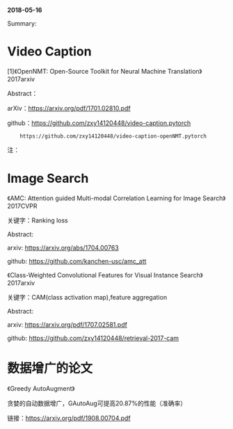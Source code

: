 **2018-05-16**

Summary:

# Video Caption

[1]《OpenNMT: Open-Source Toolkit for Neural Machine Translation》2017arxiv

Abstract：

arXiv：https://arxiv.org/pdf/1701.02810.pdf

github：https://github.com/zxy14120448/video-caption.pytorch
 
        https://github.com/zxy14120448/video-caption-openNMT.pytorch

注：
# Image Search
《AMC: Attention guided Multi-modal Correlation Learning for Image Search》2017CVPR

关键字：Ranking loss

Abstract:

arxiv: https://arxiv.org/abs/1704.00763

github: https://github.com/kanchen-usc/amc_att

《Class-Weighted Convolutional Features for Visual Instance Search》2017arxiv

关键字：CAM(class activation map),feature aggregation

Abstract:

arxiv: https://arxiv.org/pdf/1707.02581.pdf

github: https://github.com/zxy14120448/retrieval-2017-cam

# 数据增广的论文

《Greedy AutoAugment》

贪婪的自动数据增广，GAutoAug可提高20.87%的性能（准确率）

链接：https://arxiv.org/pdf/1908.00704.pdf
